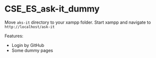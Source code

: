# CSE_ES_ask-it_dummy
Move `aks-it` directory to your xampp folder. Start xampp and navigate to `http://localhost/ask-it`

Features:
+ Login by GitHub
+ Some dummy pages
